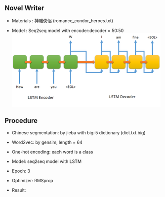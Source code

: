 ## Novel Writer

 - Materials : 神雕俠侶 (romance_condor_heroes.txt)

 - Model : Seq2seq model with encoder:decoder = 50:50 <br>
![png](./imgs/seq2seq.png)

## Procedure

 - Chinese segmentation: by jieba with big-5 dictionary (dict.txt.big)

 - Word2vec: by gensim, length = 64

 - One-hot encoding: each word is a class

 - Model: seq2seq model with LSTM

 - Epoch: 3

 - Optimizer: RMSprop

 - Result: